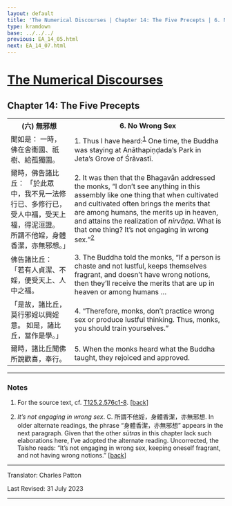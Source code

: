 ```yaml
---
layout: default
title: 'The Numerical Discourses | Chapter 14: The Five Precepts | 6. No Wrong Sex'
type: kramdown
base: ../../../
previous: EA_14_05.html
next: EA_14_07.html
---
```


<h1><a href='../index.html'>The Numerical Discourses</a></h1>
<h2>Chapter 14: The Five Precepts</h2>

<table class="trans">
  <th class='ch'>(六) 無邪想</th>
  <th class='en'>6. No Wrong Sex</th>
  <tr>
    <td class='ch' title='T125.2.576c1'>聞如是： 一時，佛在舍衞國、祇樹、給孤獨園。</td>
    <td id='p1'>1. Thus I have heard:<sup id="ref1"><a href="#n1">1</a></sup> One time, the Buddha was staying at Anāthapiṇḍada’s Park in Jeta’s Grove of Śrāvastī.</td>
  </tr>
  <tr>
    <td class='ch' title='T125.2.576c2'>爾時，佛告諸比丘： 「於此眾中，我不見一法修行已、多修行已，受人中福，受天上福，得泥洹證。 所謂不他婬，身體香潔，亦無邪想。」</td>
    <td id='p2'>2. It was then that the Bhagavān addressed the monks, “I don’t see anything in this assembly like one thing that when cultivated and cultivated often brings the merits that are among humans, the merits up in heaven, and attains the realization of <em>nirvāṇa</em>. What is that one thing? It’s not engaging in wrong sex.”<sup id="ref2"><a href="#n2">2</a></sup></td>
  </tr>
  <tr>
    <td class='ch' title='T125.2.576c5'>佛告諸比丘： 「若有人貞潔、不婬，便受天上、人中之福。</td>
    <td id='p3'>3. The Buddha told the monks, “If a person is chaste and not lustful, keeps themselves fragrant, and doesn’t have wrong notions, then they’ll receive the merits that are up in heaven or among humans …</td>
  </tr>
  <tr>
    <td class='ch' title='T125.2.576c6'>「是故，諸比丘，莫行邪婬以興婬意。 如是，諸比丘，當作是學。」</td>
    <td id='p4'>4. “Therefore, monks, don’t practice wrong sex or produce lustful thinking. Thus, monks, you should train yourselves.”</td>
  </tr>
  <tr>
    <td class='ch' title='T125.2.576c7'>爾時，諸比丘聞佛所說歡喜，奉行。</td>
    <td id='p5'>5. When the monks heard what the Buddha taught, they rejoiced and approved.</td>
  </tr>
</table>

<hr/>

<h3 id="notes">Notes</h3>

<ol class="notes-list">
<li id="n1"><p>For the source text, cf. <a href="https://cbetaonline.dila.edu.tw/zh/T02n0125_p0576c01" target="_blank">T125.2.576c1-8</a>. [<a href="#ref1">back</a>]</p></li>
<li id="n2"><p><em>It’s not engaging in wrong sex</em>. C. 所謂不他婬，身體香潔，亦無邪想. In older alternate readings, the phrase “身體香潔，亦無邪想” appears in the next paragraph. Given that the other <em>sūtra</em>s in this chapter lack such elaborations here, I’ve adopted the alternate reading. Uncorrected, the Taisho reads: “It’s not engaging in wrong sex, keeping oneself fragrant, and not having wrong notions.” [<a href="#ref2">back</a>]</p></li>
</ol>
<hr/>

<p class="translator">Translator: Charles Patton</p>
<p class='revised'>Last Revised: 31 July 2023</p>

<hr/>